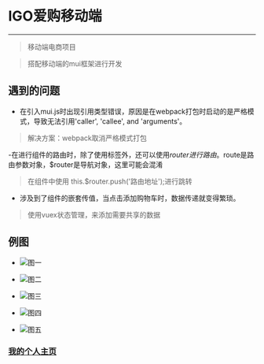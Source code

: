 # IGO爱购移动端

******************************
> 移动端电商项目

> 搭配移动端的mui框架进行开发

## 遇到的问题

- 在引入mui.js时出现引用类型错误，原因是在webpack打包时启动的是严格模式，导致无法引用'caller', 'callee', and 'arguments'。

>解决方案：webpack取消严格模式打包

-在进行组件的路由时，除了使用<router-link>标签外，还可以使用$router进行路由。$route是路由参数对象，$router是导航对象，这里可能会混淆

>在组件中使用 this.$router.push('路由地址');进行跳转

- 涉及到了组件的嵌套传值，当点击添加购物车时，数据传递就变得繁琐。

>使用vuex状态管理，来添加需要共享的数据

## 例图

-   ![图一](./screen_picture/igo1.png)

-   ![图二](./screen_picture/igo2.png)

-   ![图三](./screen_picture/igo3.png)

-   ![图四](./screen_picture/igo4.png)

-   ![图五](./screen_picture/igo5.png)

### [我的个人主页](http://www.lwysir.com./)